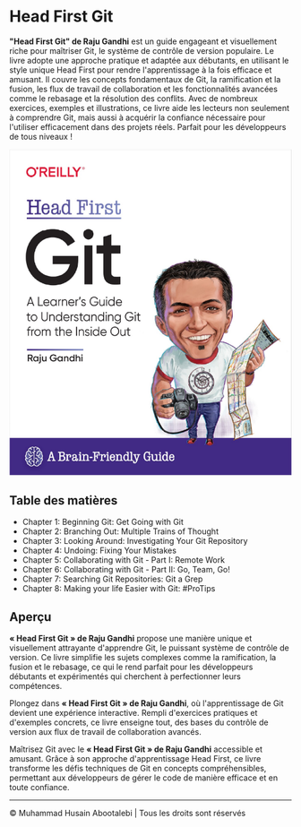 <!-- ©©©©©©©©©©©©©©©©©©©©©©©© All Rights Are Reserved By Muhammad Husain Abootalebi ©©©©©©©©©©©©©©©©©©©©©©©©©©©©©©©©©© -->

# Head First Git

**"Head First Git" de Raju Gandhi** est un guide engageant et visuellement riche pour maîtriser Git, le système de contrôle de version populaire. Le livre adopte une approche pratique et adaptée aux débutants, en utilisant le style unique Head First pour rendre l'apprentissage à la fois efficace et amusant. Il couvre les concepts fondamentaux de Git, la ramification et la fusion, les flux de travail de collaboration et les fonctionnalités avancées comme le rebasage et la résolution des conflits. Avec de nombreux exercices, exemples et illustrations, ce livre aide les lecteurs non seulement à comprendre Git, mais aussi à acquérir la confiance nécessaire pour l'utiliser efficacement dans des projets réels. Parfait pour les développeurs de tous niveaux !

![1 - Learn Django in 24 hours](../../assets/Books/Book%20Covers/2%20-%20Head%20First%20Git.webp)

## Table des matières

- Chapter 1: Beginning Git: Get Going with Git
- Chapter 2: Branching Out: Multiple Trains of Thought
- Chapter 3: Looking Around: Investigating Your Git Repository
- Chapter 4: Undoing: Fixing Your Mistakes
- Chapter 5: Collaborating with Git - Part I: Remote Work
- Chapter 6: Collaborating with Git - Part II: Go, Team, Go!
- Chapter 7: Searching Git Repositories: Git a Grep
- Chapter 8: Making your life Easier with Git: #ProTips

## Aperçu

**« Head First Git » de Raju Gandhi** propose une manière unique et visuellement attrayante d'apprendre Git, le puissant système de contrôle de version. Ce livre simplifie les sujets complexes comme la ramification, la fusion et le rebasage, ce qui le rend parfait pour les développeurs débutants et expérimentés qui cherchent à perfectionner leurs compétences.

Plongez dans **« Head First Git » de Raju Gandhi**, où l'apprentissage de Git devient une expérience interactive. Rempli d'exercices pratiques et d'exemples concrets, ce livre enseigne tout, des bases du contrôle de version aux flux de travail de collaboration avancés.

Maîtrisez Git avec le **« Head First Git » de Raju Gandhi** accessible et amusant. Grâce à son approche d'apprentissage Head First, ce livre transforme les défis techniques de Git en concepts compréhensibles, permettant aux développeurs de gérer le code de manière efficace et en toute confiance.

---

© Muhammad Husain Abootalebi | Tous les droits sont réservés

<!-- ©©©©©©©©©©©©©©©©©©©©©©©© All Rights Are Reserved By Muhammad Husain Abootalebi ©©©©©©©©©©©©©©©©©©©©©©©©©©©©©©©©©© -->
